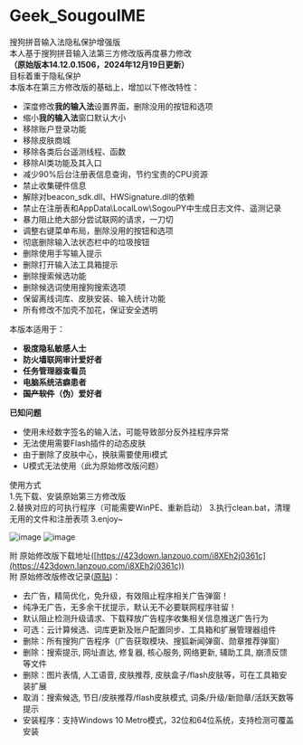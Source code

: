 # Geek_SougouIME
搜狗拼音输入法隐私保护增强版  
本人基于搜狗拼音输入法第三方修改版再度暴力修改  
**（原始版本14.12.0.1506，2024年12月19日更新）**  
目标着重于隐私保护  
本版本在第三方修改版的基础上，增加以下修改特性：
* 深度修改**我的输入法**设置界面，删除没用的按钮和选项
* 缩小**我的输入法**窗口默认大小
* 移除账户登录功能
* 移除皮肤商城
* 移除各类后台遥测线程、函数
* 移除AI类功能及其入口
* 减少90%后台注册表信息查询，节约宝贵的CPU资源
* 禁止收集硬件信息
* 解除对beacon_sdk.dll、HWSignature.dll的依赖
* 禁止在注册表和AppData\LocalLow\SogouPY中生成日志文件、遥测记录
* 暴力阻止绝大部分尝试联网的请求，一刀切
* 调整右键菜单布局，删除没用的按钮和选项
* 彻底删除输入法状态栏中的垃圾按钮
* 删除使用手写输入提示
* 删除打开输入法工具箱提示
* 删除搜索候选功能
* 删除候选词使用搜狗搜索选项
* 保留离线词库、皮肤安装、输入统计功能
* 所有修改不加壳不加花，保证安全透明

本版本适用于：  
 - **极度隐私敏感人士**
 - **防火墙联网审计爱好者**
 - **任务管理器查看员**
 - **电脑系统洁癖患者**
 - **~~国产软件~~（伪）爱好者**

**已知问题**  
* 使用未经数字签名的输入法，可能导致部分反外挂程序异常
* 无法使用需要Flash插件的动态皮肤
* 由于删除了皮肤中心，换肤需要使用i模式
* U模式无法使用（此为原始修改版问题）

使用方式  
1.先下载、安装原始第三方修改版  
2.替换对应的可执行程序（可能需要WinPE、重新启动）
3.执行clean.bat，清理无用的文件和注册表项
3.enjoy~

![image](https://github.com/user-attachments/assets/9a99235c-b3b5-438b-9fc8-aef7fb0372da)
![image](https://github.com/user-attachments/assets/01560528-3746-4708-9ead-89018cfd6aa0)


附 原始修改版下载地址([https://423down.lanzouo.com/i8XEh2j0361c](https://423down.lanzouo.com/i8XEh2j0361c))  
附 原始修改版修改记录([原贴](https://www.423down.com/587.html))：  
* 去广告，精简优化，免升级，有效阻止程序相关广告弹窗！
* 纯净无广告，无多余干扰提示，默认无不必要联网程序驻留！
* 默认阻止检测升级请求、下载释放广告程序收集相关信息推送广告行为
* 可选：云计算候选、词库更新及账户配置同步、工具箱和扩展管理器组件
* 删除：所有搜狗广告程序（广告获取模块、搜狐新闻弹窗、勋章推荐弹窗）
* 删除：搜索提示, 网址直达, 修复器, 核心服务, 网络更新, 辅助工具, 崩溃反馈等文件
* 删除：图片表情, 人工语音, 皮肤推荐, 皮肤盒子/flash皮肤等，可在工具箱安装扩展
* 取消：搜索候选, 节日/皮肤推荐/flash皮肤模式, 词条/升级/新勋章/活跃天数等提示
* 安装程序：支持Windows 10 Metro模式，32位和64位系统，支持检测可覆盖安装
